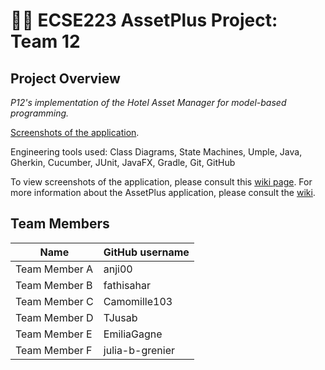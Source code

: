 # :hotel::heavy_plus_sign: ECSE223 AssetPlus Project: Team 12

## Project Overview

_P12's implementation of the Hotel Asset Manager for model-based programming._

[Screenshots of the application](https://github.com/F2023-ECSE223/ecse223-group-project-p12/wiki/Iterations-4%E2%80%905). 

Engineering tools used: Class Diagrams, State Machines, Umple, Java, Gherkin, Cucumber, JUnit, JavaFX, Gradle, Git, GitHub

To view screenshots of the application, please consult this [wiki page](https://github.com/F2023-ECSE223/ecse223-group-project-p12/wiki/Iterations-4%E2%80%905).
For more information about the AssetPlus application, please consult the [wiki](../../wiki).

## Team Members

| Name          | GitHub username |
| ------------- | --------------- |
| Team Member A | anji00          |
| Team Member B | fathisahar      |
| Team Member C | Camomille103    |
| Team Member D | TJusab          |
| Team Member E | EmiliaGagne     |
| Team Member F | julia-b-grenier |
